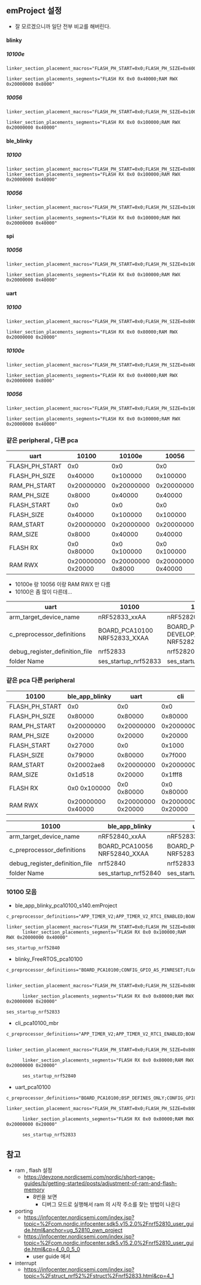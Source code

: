 ## emProject 설정

- 잘 모르겠으니까 일단 전부 비교를 해버린다.



#### blinky

##### 10100e

```
linker_section_placement_macros="FLASH_PH_START=0x0;FLASH_PH_SIZE=0x40000;RAM_PH_START=0x20000000;RAM_PH_SIZE=0x8000;FLASH_START=0x0;FLASH_SIZE=0x40000;RAM_START=0x20000000;RAM_SIZE=0x8000"
      
linker_section_placements_segments="FLASH RX 0x0 0x40000;RAM RWX 0x20000000 0x8000"
```

##### 10056

```
linker_section_placement_macros="FLASH_PH_START=0x0;FLASH_PH_SIZE=0x100000;RAM_PH_START=0x20000000;RAM_PH_SIZE=0x40000;FLASH_START=0x0;FLASH_SIZE=0x100000;RAM_START=0x20000000;RAM_SIZE=0x40000"
      
linker_section_placements_segments="FLASH RX 0x0 0x100000;RAM RWX 0x20000000 0x40000"
```



#### ble_blinky

##### 10100

```
linker_section_placement_macros="FLASH_PH_START=0x0;FLASH_PH_SIZE=0x80000;RAM_PH_START=0x20000000;RAM_PH_SIZE=0x20000;FLASH_START=0x27000;FLASH_SIZE=0x79000;RAM_START=0x20002ae8;RAM_SIZE=0x1d518"
linker_section_placements_segments="FLASH RX 0x0 0x100000;RAM RWX 0x20000000 0x40000"
```

##### 10056

```
linker_section_placement_macros="FLASH_PH_START=0x0;FLASH_PH_SIZE=0x100000;RAM_PH_START=0x20000000;RAM_PH_SIZE=0x40000;FLASH_START=0x27000;FLASH_SIZE=0xd9000;RAM_START=0x20002300;RAM_SIZE=0x3dd00"
      
linker_section_placements_segments="FLASH RX 0x0 0x100000;RAM RWX 0x20000000 0x40000"
```



#### spi

##### 10056

```
linker_section_placement_macros="FLASH_PH_START=0x0;FLASH_PH_SIZE=0x100000;RAM_PH_START=0x20000000;RAM_PH_SIZE=0x40000;FLASH_START=0x0;FLASH_SIZE=0x100000;RAM_START=0x20000000;RAM_SIZE=0x40000"
      
linker_section_placements_segments="FLASH RX 0x0 0x100000;RAM RWX 0x20000000 0x40000"
```



#### uart

##### 10100

```
linker_section_placement_macros="FLASH_PH_START=0x0;FLASH_PH_SIZE=0x80000;RAM_PH_START=0x20000000;RAM_PH_SIZE=0x20000;FLASH_START=0x0;FLASH_SIZE=0x80000;RAM_START=0x20000000;RAM_SIZE=0x20000"
      
linker_section_placements_segments="FLASH RX 0x0 0x80000;RAM RWX 0x20000000 0x20000"
```

##### 10100e

```
linker_section_placement_macros="FLASH_PH_START=0x0;FLASH_PH_SIZE=0x40000;RAM_PH_START=0x20000000;RAM_PH_SIZE=0x8000;FLASH_START=0x0;FLASH_SIZE=0x40000;RAM_START=0x20000000;RAM_SIZE=0x8000"
      
linker_section_placements_segments="FLASH RX 0x0 0x40000;RAM RWX 0x20000000 0x8000"
```

##### 10056

```
linker_section_placement_macros="FLASH_PH_START=0x0;FLASH_PH_SIZE=0x100000;RAM_PH_START=0x20000000;RAM_PH_SIZE=0x40000;FLASH_START=0x0;FLASH_SIZE=0x100000;RAM_START=0x20000000;RAM_SIZE=0x40000"
      
linker_section_placements_segments="FLASH RX 0x0 0x100000;RAM RWX 0x20000000 0x40000"
```





### 같은 peripheral , 다른 pca

| uart           | 10100              | 10100e            | 10056              |
| -------------- | ------------------ | ----------------- | ------------------ |
| FLASH_PH_START | 0x0                | 0x0               | 0x0                |
| FLASH_PH_SIZE  | 0x40000            | 0x100000          | 0x100000           |
| RAM_PH_START   | 0x20000000         | 0x20000000        | 0x20000000         |
| RAM_PH_SIZE    | 0x8000             | 0x40000           | 0x40000            |
| FLASH_START    | 0x0                | 0x0               | 0x0                |
| FLASH_SIZE     | 0x40000            | 0x100000          | 0x100000           |
| RAM_START      | 0x20000000         | 0x20000000        | 0x20000000         |
| RAM_SIZE       | 0x8000             | 0x40000           | 0x40000            |
| FLASH RX       | 0x0 0x80000        | 0x0 0x100000      | 0x0 0x100000       |
| RAM RWX        | 0x20000000 0x20000 | 0x20000000 0x8000 | 0x20000000 0x40000 |

- 10100e 랑 10056 이랑 RAM RWX  만 다름
- 10100은 좀 많이 다른데...



| uart                           | 10100                          | 10100e                                           | 10056                        |
| ------------------------------ | ------------------------------ | ------------------------------------------------ | ---------------------------- |
| arm_target_device_name         | nRF52833_xxAA                  | nRF52820_xxAA                                    | nRF52840_xxAA                |
| c_preprocessor_definitions     | BOARD_PCA10100   NRF52833_XXAA | BOARD_PCA10100 DEVELOP_IN_NRF52833 NRF52820_XXAA | BOARD_PCA10056 NRF52840_XXAA |
| debug_register_definition_file | nrf52833                       | nrf52820                                         | nrf52840                     |
| folder Name                    | ses_startup_nrf52833           | ses_startup_nrf52820                             | ses_startup_nrf52840         |



### 같은 pca 다른 peripheral

| 10100          | ble_app_blinky     | uart               | cli                |
| -------------- | ------------------ | ------------------ | ------------------ |
| FLASH_PH_START | 0x0                | 0x0                | 0x0                |
| FLASH_PH_SIZE  | 0x80000            | 0x80000            | 0x80000            |
| RAM_PH_START   | 0x20000000         | 0x20000000         | 0x20000000         |
| RAM_PH_SIZE    | 0x20000            | 0x20000            | 0x20000            |
| FLASH_START    | 0x27000            | 0x0                | 0x1000             |
| FLASH_SIZE     | 0x79000            | 0x80000            | 0x7f000            |
| RAM_START      | 0x20002ae8         | 0x20000000         | 0x20000008         |
| RAM_SIZE       | 0x1d518            | 0x20000            | 0x1fff8            |
| FLASH RX       | 0x0 0x100000       | 0x0 0x80000        | 0x0 0x80000        |
| RAM RWX        | 0x20000000 0x40000 | 0x20000000 0x20000 | 0x20000000 0x20000 |

| 10100                          | ble_app_blinky               | uart                         | cli                          |
| ------------------------------ | ---------------------------- | ---------------------------- | ---------------------------- |
| arm_target_device_name         | nRF52840_xxAA                | nRF52833_xxAA                | nRF52840_xxAA                |
| c_preprocessor_definitions     | BOARD_PCA10056 NRF52840_XXAA | BOARD_PCA10100 NRF52833_XXAA | BOARD_PCA10100 NRF52833_XXAA |
| debug_register_definition_file | nrf52840                     | nrf52833                     | nrf52833                     |
| folder Name                    | ses_startup_nrf52840         | ses_startup_nrf52833         | ses_startup_nrf52840         |



### 10100 모음

- ble_app_blinky_pca10100_s140.emProject

```
c_preprocessor_definitions="APP_TIMER_V2;APP_TIMER_V2_RTC1_ENABLED;BOARD_PCA10056;CONFIG_GPIO_AS_PINRESET;FLOAT_ABI_HARD;INITIALIZE_USER_SECTIONS;NO_VTOR_CONFIG;NRF52840_XXAA;NRF_SD_BLE_API_VERSION=7;S140;SOFTDEVICE_PRESENT;"
      linker_section_placement_macros="FLASH_PH_START=0x0;FLASH_PH_SIZE=0x80000;RAM_PH_START=0x20000000;RAM_PH_SIZE=0x20000;FLASH_START=0x27000;FLASH_SIZE=0x79000;RAM_START=0x20002ae8;RAM_SIZE=0x1d518"
      linker_section_placements_segments="FLASH RX 0x0 0x100000;RAM RWX 0x20000000 0x40000"
      
ses_startup_nrf52840
```

- blinky_FreeRTOS_pca10100

```
c_preprocessor_definitions="BOARD_PCA10100;CONFIG_GPIO_AS_PINRESET;FLOAT_ABI_HARD;FREERTOS;INITIALIZE_USER_SECTIONS;NO_VTOR_CONFIG;NRF52833_XXAA;"

      linker_section_placement_macros="FLASH_PH_START=0x0;FLASH_PH_SIZE=0x80000;RAM_PH_START=0x20000000;RAM_PH_SIZE=0x20000;FLASH_START=0x0;FLASH_SIZE=0x80000;RAM_START=0x20000000;RAM_SIZE=0x20000"
      
      linker_section_placements_segments="FLASH RX 0x0 0x80000;RAM RWX 0x20000000 0x20000"
      
ses_startup_nrf52833
```

- cli_pca10100_mbr

```
c_preprocessor_definitions="APP_TIMER_V2;APP_TIMER_V2_RTC1_ENABLED;BOARD_PCA10100;CONFIG_GPIO_AS_PINRESET;DEBUG;DEBUG_NRF;FLOAT_ABI_HARD;INITIALIZE_USER_SECTIONS;MBR_PRESENT;NO_VTOR_CONFIG;NRF52833_XXAA;"

      linker_section_placement_macros="FLASH_PH_START=0x0;FLASH_PH_SIZE=0x80000;RAM_PH_START=0x20000000;RAM_PH_SIZE=0x20000;FLASH_START=0x1000;FLASH_SIZE=0x7f000;RAM_START=0x20000008;RAM_SIZE=0x1fff8"
      
      linker_section_placements_segments="FLASH RX 0x0 0x80000;RAM RWX 0x20000000 0x20000"
      
      ses_startup_nrf52840
```

- uart_pca10100

```
c_preprocessor_definitions="BOARD_PCA10100;BSP_DEFINES_ONLY;CONFIG_GPIO_AS_PINRESET;FLOAT_ABI_HARD;INITIALIZE_USER_SECTIONS;NO_VTOR_CONFIG;NRF52833_XXAA;"

linker_section_placement_macros="FLASH_PH_START=0x0;FLASH_PH_SIZE=0x80000;RAM_PH_START=0x20000000;RAM_PH_SIZE=0x20000;FLASH_START=0x0;FLASH_SIZE=0x80000;RAM_START=0x20000000;RAM_SIZE=0x20000"
      
      linker_section_placements_segments="FLASH RX 0x0 0x80000;RAM RWX 0x20000000 0x20000"
      
      ses_startup_nrf52833
```





## 참고

- ram , flash  설정
  - https://devzone.nordicsemi.com/nordic/short-range-guides/b/getting-started/posts/adjustment-of-ram-and-flash-memory
    - 8번을 보면
      - 디버그 모드로 실행해서 ram 의 시작 주소를 찾는 방법이 나온다
- porting
  - https://infocenter.nordicsemi.com/index.jsp?topic=%2Fcom.nordic.infocenter.sdk5.v15.2.0%2Fnrf52810_user_guide.html&anchor=ug_52810_own_project
  - https://infocenter.nordicsemi.com/index.jsp?topic=%2Fcom.nordic.infocenter.sdk5.v15.2.0%2Fnrf52810_user_guide.html&cp=4_0_0_5_0
    - user guide 에서 
- interrupt
  - https://infocenter.nordicsemi.com/index.jsp?topic=%2Fstruct_nrf52%2Fstruct%2Fnrf52833.html&cp=4_1